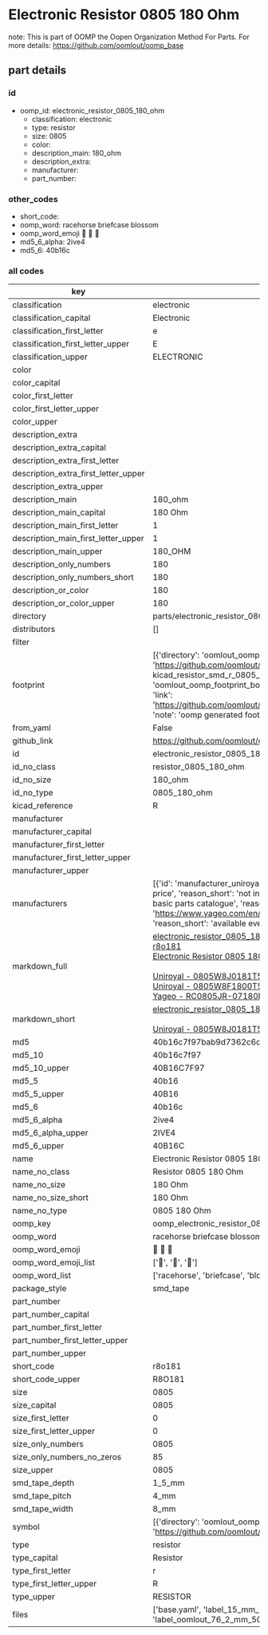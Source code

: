 # Electronic Resistor 0805 180 Ohm  

note: This is part of OOMP the Oopen Organization Method For Parts. For more details: https://github.com/oomlout/oomp_base

##  part details





### id
* oomp_id: electronic_resistor_0805_180_ohm
  * classification: electronic
  * type: resistor
  * size: 0805
  * color: 
  * description_main: 180_ohm
  * description_extra: 
  * manufacturer: 
  * part_number: 

### other_codes
* short_code: 
* oomp_word: racehorse briefcase blossom
* oomp_word_emoji :racehorse: :briefcase: :blossom:
* md5_6_alpha: 2ive4
* md5_6: 40b16c

### all codes 
| key | value |  
| --- | --- |  
| classification | electronic |  
| classification_capital | Electronic |  
| classification_first_letter | e |  
| classification_first_letter_upper | E |  
| classification_upper | ELECTRONIC |  
| color |  |  
| color_capital |  |  
| color_first_letter |  |  
| color_first_letter_upper |  |  
| color_upper |  |  
| description_extra |  |  
| description_extra_capital |  |  
| description_extra_first_letter |  |  
| description_extra_first_letter_upper |  |  
| description_extra_upper |  |  
| description_main | 180_ohm |  
| description_main_capital | 180 Ohm |  
| description_main_first_letter | 1 |  
| description_main_first_letter_upper | 1 |  
| description_main_upper | 180_OHM |  
| description_only_numbers | 180 |  
| description_only_numbers_short | 180 |  
| description_or_color | 180 |  
| description_or_color_upper | 180 |  
| directory | parts/electronic_resistor_0805_180_ohm |  
| distributors | [] |  
| filter |  |  
| footprint | [{'directory': 'oomlout_oomp_footprint_bot/footprints/kicad_resistor_smd_r_0805_2012metric//working/working.kicad_mod', 'index': 0, 'link': 'https://github.com/oomlout/oomlout_oomp_footprint_bot/tree/main/foootprntss/kicad_resistor_smd_r_0805_2012metric', 'note': 'source footprint kicad_resistor_smd_r_0805_2012metric', 'oomp_key': 'oomp_kicad_resistor_smd_r_0805_2012metric'}, {'directory': 'oomlout_oomp_footprint_bot/footprints/oomlout_oomlout_oomp_part_footprints_r8o181_electronic_resistor_0805_180_ohm//working/working.kicad_mod', 'index': 1, 'link': 'https://github.com/oomlout/oomlout_oomp_footprint_bot/tree/main/foootprntss/oomlout_oomlout_oomp_part_footprints_r8o181_electronic_resistor_0805_180_ohm', 'note': 'oomp generated footprint', 'oomp_key': 'oomp_oomlout_oomlout_oomp_part_footprints_r8o181_electronic_resistor_0805_180_ohm'}] |  
| from_yaml | False |  
| github_link | https://github.com/oomlout/oomlout_oomp_part_src/tree/main/parts/electronic_resistor_0805_180_ohm/working |  
| id | electronic_resistor_0805_180_ohm |  
| id_no_class | resistor_0805_180_ohm |  
| id_no_size | 180_ohm |  
| id_no_type | 0805_180_ohm |  
| kicad_reference | R |  
| manufacturer |  |  
| manufacturer_capital |  |  
| manufacturer_first_letter |  |  
| manufacturer_first_letter_upper |  |  
| manufacturer_upper |  |  
| manufacturers | [{'id': 'manufacturer_uniroyal', 'link': '', 'name': 'Uniroyal', 'note': {'reason': 'did this one first, but not in jlc pcb basic parts and 1 percent are and they are the same price', 'reason_short': 'not in jlc basic parts'}, 'part_number': '0805W8J0181T5E'}, {'id': 'manufacturer_uniroyal', 'link': '', 'name': 'Uniroyal', 'note': {'reason': 'in the jlc basic parts catalogue', 'reason_short': 'jlc basic part'}, 'part_number': '0805W8F1800T5E'}, {'id': 'manufacturer_yageo', 'link': 'https://www.yageo.com/en/Chart/Download/pdf/RC0805JR-07180RL', 'name': 'Yageo', 'note': {'reason': 'yageo is a commonly cross referenced part number', 'reason_short': 'available everywhere'}, 'part_number': 'RC0805JR-07180RL'}] |  
| markdown_full | [electronic_resistor_0805_180_ohm](https://github.com/oomlout/oomlout_oomp_part_src/tree/main/parts/electronic_resistor_0805_180_ohm/working)<br>[r8o181](https://github.com/oomlout/oomlout_oomp_part_src/tree/main/parts/electronic_resistor_0805_180_ohm/working)<br>[Electronic Resistor 0805 180 Ohm](https://github.com/oomlout/oomlout_oomp_part_src/tree/main/parts/electronic_resistor_0805_180_ohm/working)<br><br>[Uniroyal - 0805W8J0181T5E- not in jlc basic parts]() [(L)  ](https://www.lcsc.com/search?q=0805W8J0181T5E)[(D)  ](https://www.digikey.com/en/products?keywords=0805W8J0181T5E)[(M)  ](https://www.mouser.com/Search/Refine?Keyword=0805W8J0181T5E)[(N)  ](https://www.newark.com/search?st=0805W8J0181T5E)[(SZ)  ](https://so.szlcsc.com/global.html?k=0805W8J0181T5E)<br>[Uniroyal - 0805W8F1800T5E- jlc basic part]() [(L)  ](https://www.lcsc.com/search?q=0805W8F1800T5E)[(D)  ](https://www.digikey.com/en/products?keywords=0805W8F1800T5E)[(M)  ](https://www.mouser.com/Search/Refine?Keyword=0805W8F1800T5E)[(N)  ](https://www.newark.com/search?st=0805W8F1800T5E)[(SZ)  ](https://so.szlcsc.com/global.html?k=0805W8F1800T5E)<br>[Yageo - RC0805JR-07180RL- available everywhere](https://www.yageo.com/en/Chart/Download/pdf/RC0805JR-07180RL) [(L)  ](https://www.lcsc.com/search?q=RC0805JR-07180RL)[(D)  ](https://www.digikey.com/en/products?keywords=RC0805JR-07180RL)[(M)  ](https://www.mouser.com/Search/Refine?Keyword=RC0805JR-07180RL)[(N)  ](https://www.newark.com/search?st=RC0805JR-07180RL)[(SZ)  ](https://so.szlcsc.com/global.html?k=RC0805JR-07180RL)<br> |  
| markdown_short | [electronic_resistor_0805_180_ohm](https://github.com/oomlout/oomlout_oomp_part_src/tree/main/parts/electronic_resistor_0805_180_ohm/working)<br><br>[Uniroyal - 0805W8J0181T5E- not in jlc basic parts]()[Uniroyal - 0805W8F1800T5E- jlc basic part]()[Yageo - RC0805JR-07180RL- available everywhere](https://www.yageo.com/en/Chart/Download/pdf/RC0805JR-07180RL) |  
| md5 | 40b16c7f97bab9d7362c6d9e91699e2f |  
| md5_10 | 40b16c7f97 |  
| md5_10_upper | 40B16C7F97 |  
| md5_5 | 40b16 |  
| md5_5_upper | 40B16 |  
| md5_6 | 40b16c |  
| md5_6_alpha | 2ive4 |  
| md5_6_alpha_upper | 2IVE4 |  
| md5_6_upper | 40B16C |  
| name | Electronic Resistor 0805 180 Ohm |  
| name_no_class | Resistor 0805 180 Ohm |  
| name_no_size | 180 Ohm |  
| name_no_size_short | 180 Ohm |  
| name_no_type | 0805 180 Ohm |  
| oomp_key | oomp_electronic_resistor_0805_180_ohm |  
| oomp_word | racehorse briefcase blossom |  
| oomp_word_emoji | :racehorse: :briefcase: :blossom: |  
| oomp_word_emoji_list | [':racehorse:', ':briefcase:', ':blossom:'] |  
| oomp_word_list | ['racehorse', 'briefcase', 'blossom'] |  
| package_style | smd_tape |  
| part_number |  |  
| part_number_capital |  |  
| part_number_first_letter |  |  
| part_number_first_letter_upper |  |  
| part_number_upper |  |  
| short_code | r8o181 |  
| short_code_upper | R8O181 |  
| size | 0805 |  
| size_capital | 0805 |  
| size_first_letter | 0 |  
| size_first_letter_upper | 0 |  
| size_only_numbers | 0805 |  
| size_only_numbers_no_zeros | 85 |  
| size_upper | 0805 |  
| smd_tape_depth | 1_5_mm |  
| smd_tape_pitch | 4_mm |  
| smd_tape_width | 8_mm |  
| symbol | [{'directory': 'oomlout_oomp_symbol_bot/symbols/kicad_device_r//working/working.kicad_sym', 'index': 0, 'link': 'https://github.com/oomlout/oomlout_oomp_symbol_bot/tree/main/symbols/kicad_device_r', 'oomp_key': 'oomp_kicad_device_r'}] |  
| type | resistor |  
| type_capital | Resistor |  
| type_first_letter | r |  
| type_first_letter_upper | R |  
| type_upper | RESISTOR |  
| files | ['base.yaml', 'label_15_mm_30_mm.pdf', 'label_15_mm_30_mm.svg', 'label_76_2_mm_50_8_mm.pdf', 'label_76_2_mm_50_8_mm.svg', 'label_oomlout_76_2_mm_50_8_mm.pdf', 'label_oomlout_76_2_mm_50_8_mm.svg', 'readme.md', 'working.json', 'working.yaml'] |  
